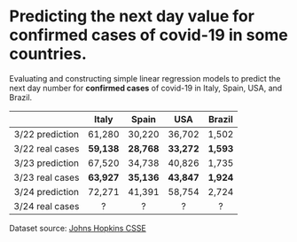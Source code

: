 # Predicting the next day value for confirmed cases of covid-19 in some countries.

Evaluating and constructing simple linear regression models to predict the next day number for **confirmed cases** of covid-19 in Italy, Spain, USA, and Brazil.

|                  | Italy | Spain |  USA  | Brazil |
|:----------------:|:-----:|:-----:|:-----:|:------:|
| 3/22 prediction  | 61,280 | 30,220 | 36,702 |  1,502  |
|  3/22 real cases | **59,138** | **28,768** | **33,272** |  **1,593**  |
| 3/23 prediction  | 67,520 | 34,738 | 40,826 |  1,735  |
|  3/23 real cases | **63,927** | **35,136** | **43,847** |  **1,924**  |
| 3/24 prediction  | 72,271 | 41,391 | 58,754 |  2,724  |
|  3/24 real cases | ? | ? | ? |  ?  |

Dataset source: [Johns Hopkins CSSE](https://github.com/CSSEGISandData/COVID-19)
